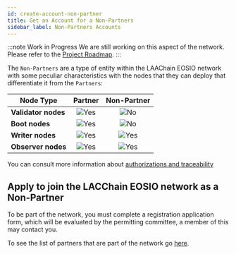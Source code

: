 ```yaml
---
id: create-account-non-partner
title: Get an Account for a Non-Partners
sidebar_label: Non-Partners Accounts
---
```


:::note Work in Progress
We are still working on this aspect of the network. Please refer to the [Project Roadmap](../tesnet/roadmap).
:::

The `Non-Partners` are a type of entity within the LAAChain EOSIO network with some peculiar characteristics with the nodes that they can deploy that differentiate it from the `Partners`:

| Node Type | Partner | Non-Partner |
|-----------|:-------:|:-----------:|
| **Validator nodes** | ![Yes](/img/yes-icon.svg) |  ![No](/img/no-icon.svg)  |
| **Boot nodes**      | ![Yes](/img/yes-icon.svg) |  ![No](/img/no-icon.svg)  |
| **Writer nodes**    | ![Yes](/img/yes-icon.svg) | ![Yes](/img/yes-icon.svg) |
| **Observer nodes**  | ![Yes](/img/yes-icon.svg) | ![Yes](/img/yes-icon.svg) |

You can consult more information about [authorizations and traceability](../testnet/traceability)


## Apply to join the LACChain EOSIO network as a Non-Partner

To be part of the network, you must complete a registration application form, which will be evaluated by the permitting committee, a member of this may contact you.

To see the list of partners that are part of the network go [here](./partners).
